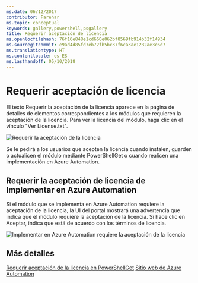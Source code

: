 ```yaml
---
ms.date: 06/12/2017
contributor: Farehar
ms.topic: conceptual
keywords: gallery,powershell,psgallery
title: Requerir aceptación de licencia
ms.openlocfilehash: 76f16e848e1cd660e062bf8569fb914b32f14934
ms.sourcegitcommit: e9ad4d85fd7eb72fb5bc37f6ca3ae1282ae3c6d7
ms.translationtype: HT
ms.contentlocale: es-ES
ms.lasthandoff: 05/10/2018
---
```

# <a name="require-license-acceptance"></a>Requerir aceptación de licencia

El texto Requerir la aceptación de la licencia aparece en la página de detalles de elementos correspondientes a los módulos que requieren la aceptación de la licencia. Para ver la licencia del módulo, haga clic en el vínculo "Ver License.txt".

![Requerir la aceptación de la licencia](../../Images/RequireLicenseAcceptance.png)

Se le pedirá a los usuarios que acepten la licencia cuando instalen, guarden o actualicen el módulo mediante PowerShellGet o cuando realicen una implementación en Azure Automation.

## <a name="require-license-acceptance-on-deploy-to-azure-automation"></a>Requerir la aceptación de licencia de Implementar en Azure Automation

Si el módulo que se implementa en Azure Automation requiere la aceptación de la licencia, la UI del portal mostrará una advertencia que indica que el módulo requiere la aceptación de la licencia. Si hace clic en Aceptar, indica que está de acuerdo con los términos de licencia.

![Implementar en Azure Automation requiere la aceptación de la licencia](../../Images/DeployToAzureAutomationRequireLicenseAcceptanceDisclaimer.png)

## <a name="more-details"></a>Más detalles

[Requerir aceptación de la licencia en PowerShellGet](../../concepts/module-license-acceptance.md)
[Sitio web de Azure Automation](/azure/automation)
